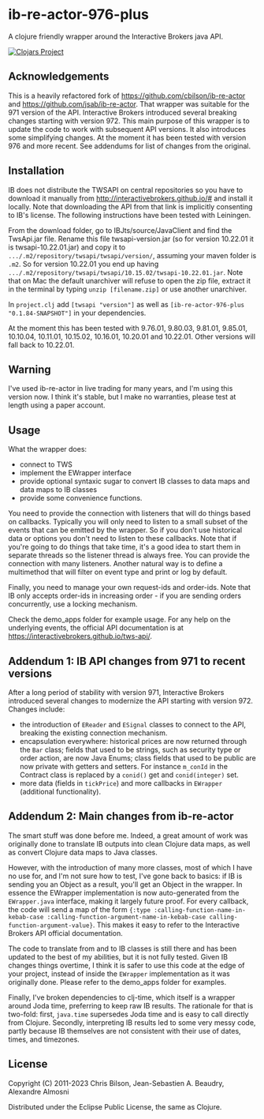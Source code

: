 # ib-re-actor-976-plus

A clojure friendly wrapper around the Interactive Brokers java API.

[![Clojars Project](https://img.shields.io/clojars/v/ib-re-actor-976-plus.svg)](https://clojars.org/ib-re-actor-976-plus)

## Acknowledgements

This is a heavily refactored fork of https://github.com/cbilson/ib-re-actor and https://github.com/jsab/ib-re-actor. That wrapper was suitable for the 971 version of the API. Interactive Brokers introduced several breaking changes starting with version 972. This main purpose of this wrapper is to update the code to work with subsequent API versions. It also introduces some simplifying changes. At the moment it has been tested with version 976 and more recent. See addendums for list of changes from the original.

## Installation

IB does not distribute the TWSAPI on central repositories so you have to download it manually from http://interactivebrokers.github.io/# and install it locally. Note that downloading the API from that link is implicitly consenting to IB's license. The following instructions have been tested with Leiningen.

From the download folder, go to IBJts/source/JavaClient and find the TwsApi.jar file. Rename this file twsapi-version.jar (so for version 10.22.01 it is twsapi-10.22.01.jar) and copy it to  `.../.m2/repository/twsapi/twsapi/version/`, assuming your maven folder is `.m2`. So for version 10.22.01 you end up having `.../.m2/repository/twsapi/twsapi/10.15.02/twsapi-10.22.01.jar`. Note that on Mac the default unarchiver will refuse to open the zip file, extract it in the terminal by typing `unzip [filename.zip]` or use another unarchiver.  

In `project.clj` add `[twsapi "version"]` as well as `[ib-re-actor-976-plus "0.1.84-SNAPSHOT"]` in your dependencies.

At the moment this has been tested with 9.76.01, 9.80.03, 9.81.01, 9.85.01, 10.10.04, 10.11.01, 10.15.02, 10.16.01, 10.20.01 and 10.22.01. Other versions will fall back to 10.22.01.

## Warning

I've used ib-re-actor in live trading for many years, and I'm using this version now. I think it's stable, but I make no warranties, please test at length using a paper account.

## Usage

What the wrapper does:
* connect to TWS
* implement the EWrapper interface
* provide optional syntaxic sugar to convert IB classes to data maps and data maps to IB classes
* provide some convenience functions.

You need to provide the connection with listeners that will do things based on callbacks. Typically you will only need to listen to a small subset of the events that can be emitted by the wrapper. So if you don't use historical data or options you don't need to listen to these callbacks. Note that if you're going to do things that take time, it's a good idea to start them in separate threads so the listener thread is always free. You can provide the connection with many listeners. Another natural way is to define a multimethod that will filter on event type and print or log by default.

Finally, you need to manage your own request-ids and order-ids. Note that IB only accepts order-ids in increasing order - if you are sending orders concurrently, use a locking mechanism.

Check the demo_apps folder for example usage. For any help on the underlying events, the official API documentation is at https://interactivebrokers.github.io/tws-api/.

## Addendum 1: IB API changes from 971 to recent versions

After a long period of stability with version 971, Interactive Brokers introduced several changes to modernize the API starting with version 972. Changes include:
* the introduction of `EReader` and `ESignal` classes to connect to the API, breaking the existing connection mechanism.
* encapsulation everywhere: historical prices are now returned through the `Bar` class; fields that used to be strings, such as security type or order action, are now Java Enums; class fields that used to be public are now private with getters and setters. For instance `m_conId` in the Contract class is replaced by a `conid()` get and `conid(integer)` set.
* more data (fields in `tickPrice`) and more callbacks in `EWrapper` (additional functionality).

## Addendum 2: Main changes from ib-re-actor

The smart stuff was done before me. Indeed, a great amount of work was originally done to translate IB outputs into clean Clojure data maps, as well as convert Clojure data maps to Java classes.

However, with the introduction of many more classes, most of which I have no use for, and I'm not sure how to test, I've gone back to basics: if IB is sending you an Object as a result, you'll get an Object in the wrapper.  In essence the EWrapper implementation is now auto-generated from the `EWrapper.java` interface, making it largely future proof. For every callback, the code will send a map of the form `{:type :calling-function-name-in-kebab-case :calling-function-argument-name-in-kebab-case calling-function-argument-value}`. This makes it easy to refer to the Interactive Brokers API official documentation.

The code to translate from and to IB classes is still there and has been updated to the best of my abilities, but it is not fully tested. Given IB changes things overtime, I think it is safer to use this code at the edge of your project, instead of inside the `EWrapper` implementation as it was originally done. Please refer to the demo_apps folder for examples.

Finally, I've broken dependencies to clj-time, which itself is a wrapper around Joda time, preferring to keep raw IB results. The rationale for that is two-fold: first, `java.time` supersedes Joda time and is easy to call directly from Clojure. Secondly, interpreting IB results led to some very messy code, partly because IB themselves are not consistent with their use of dates, times, and timezones.


## License

Copyright (C) 2011-2023 Chris Bilson, Jean-Sebastien A. Beaudry, Alexandre Almosni

Distributed under the Eclipse Public License, the same as Clojure.

[1]: http://www.interactivebrokers.com/en/software/api/api.htm
